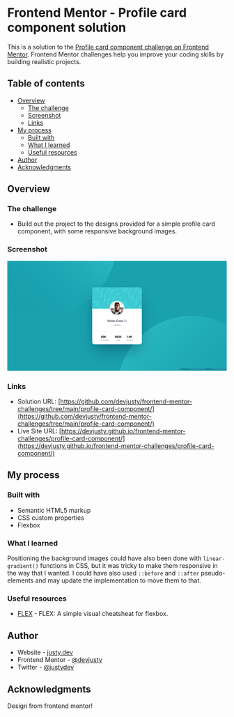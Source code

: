 # Frontend Mentor - Profile card component solution

This is a solution to the [Profile card component challenge on Frontend Mentor](https://www.frontendmentor.io/challenges/profile-card-component-cfArpWshJ). Frontend Mentor challenges help you improve your coding skills by building realistic projects.

## Table of contents

- [Overview](#overview)
  - [The challenge](#the-challenge)
  - [Screenshot](#screenshot)
  - [Links](#links)
- [My process](#my-process)
  - [Built with](#built-with)
  - [What I learned](#what-i-learned)
  - [Useful resources](#useful-resources)
- [Author](#author)
- [Acknowledgments](#acknowledgments)

## Overview

### The challenge

- Build out the project to the designs provided for a simple profile card component, with some responsive background images.

### Screenshot

![Profile Card Screenshot](./images/screenshot.png)

### Links

- Solution URL: [https://github.com/devjusty/frontend-mentor-challenges/tree/main/profile-card-component/](https://github.com/devjusty/frontend-mentor-challenges/tree/main/profile-card-component/)
- Live Site URL: [https://devjusty.github.io/frontend-mentor-challenges/profile-card-component/](https://devjusty.github.io/frontend-mentor-challenges/profile-card-component/)

## My process

### Built with

- Semantic HTML5 markup
- CSS custom properties
- Flexbox

### What I learned

Positioning the background images could have also been done with `linear-gradient()` functions in CSS, but it was tricky to make them responsive in the way that I wanted. I could have also used `::before` and `::after` pseudo-elements and may update the implementation to move them to that.

### Useful resources

- [FLEX](https://flexbox.malven.co/) - FLEX: A simple visual cheatsheat for flexbox.

## Author

- Website - [justy.dev](https://justy.dev)
- Frontend Mentor - [@devjusty](https://www.frontendmentor.io/profile/devjusty)
- Twitter - [@justydev](https://twitter.com/justydev)

## Acknowledgments

Design from frontend mentor!
